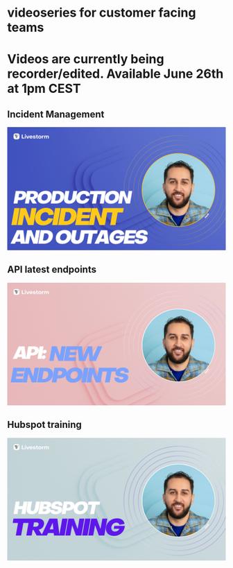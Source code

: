 # videoseries for customer facing teams

# Videos are currently being recorder/edited. Available June 26th at 1pm CEST


## Incident Management

<img src="./IncidentManagement/im.png" alt="incident"/>

## API latest endpoints

<img src="./ApiLatestEndpoints/api.png" alt="api"/>

## Hubspot training

<img src="./HubspotTraining/hs.png" alt="hubspot"/>